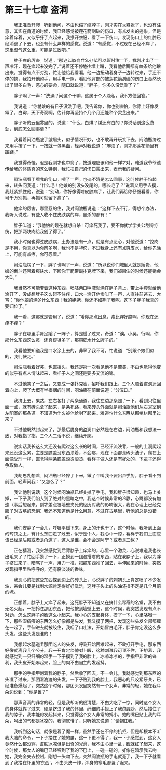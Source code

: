 # 第三十七章 盗洞


　　我正准备开爬，听到他问，不由也缩了缩脖子，刚才实在太紧张了，也没有注意，其实在甬道的时候，我已经感觉被莲花箭割破的伤口，有点发炎的迹象，但是痒着痒着，又似乎好了点起来，我撩开衣服，看了一下伤口，发现伤口上的红肿已经消退了下去，也没有什么异样的感觉。说道：“有感觉，不过现在已经不痒了，这里湿气这么重，可能是过敏吧。”

　　胖子痒的厉害，说道：“那这过敏有什么办法可以暂时治一下，我刚才出了一声冷汗，现在痒起来没完了。”说着还不停地往墙上蹭，我看他后面都有血条给他蹭出来，觉得有点不对劲，忙让他给我看看，他一边扭动着身子一边转过来，手还不停的挠，我拍开他的手，用手电一照，看见他背部的被莲花箭刮破的伤口上竟然长出了很多白毛，恶心的要命，随口就说道：“胖子，你多久没洗澡了？”

　　胖子啊了一声：“洗澡？问这个干嘛，这属于个人隐私，我不方便回答。”

　　我说道：“你他娘的有日子没洗了吧，我告诉你，你也别害怕，你背上好像发霉了，白霉，天下奇观啊，估计你再坚持个几个月还能种个灵芝出来。”

　　胖子听的云里雾里的，说道：“什么，白煤？煤还有白的？你说话别这么费劲，到底怎么回事情？”

　　我看着闷油瓶皱了皱眉头，似乎情况不妙，也不敢再开玩笑下去，闷油瓶挤过来用手按了一下，一按就一包黑血，轻声对我说道：“麻烦了，刚才那莲花箭里有蹊跷。”

　　我觉得奇怪，但是我刚才也中箭了，按道理应该和他一样才对，难道我爷爷遗传给我的体质真的这么特别，我忙把自己的伤口露出来，表示我的疑问。

　　闷油瓶看了看我的伤口，啧了一声，也搞不清是怎么回事，这时候胖子怕起来，转头问我道：“什么毛！他娘的别没头没尾的，哪长毛了？”说着又用手去摸，我赶紧抓住他，说道：“别动，你好像得啥皮肤病了，让我们再给你仔细看看，你可千万别抓，再抓可就留下疤了”。

　　他痒的厉害，哪里忍的住，我对闷油瓶说道：“这样下去不行，得想个办法，我听人说过，有些人收不住皮肤病的痒，自杀的都有！”

　　胖子叫道：“我他娘的现在就想自杀！可痒死我了，要不你就学学关公刮骨疗伤，把那两块肉给我剜了得了。”

　　我小时候也得过皮肤病，土办法是有一点，就是有点恶心，对他说道：“挖肉是不用，你真以为你肉多啊，我也不是华佗，不过我身上还有点爽皮水，给你先涂上，可能有点疼，你可忍着。”

　　闷油瓶楞了一下，胖子也啊了一声，说道：“所以说你们城里人就是娇贵，他娘的倒斗还带着爽肤水，下回你干脆带副扑克牌下来，我们被困住的时候还能锄会大D。”

　　我当然不可能带着这种东西，呸呸两口唾液就涂在胖子背上，带上手套就给他涂开了，没成想胖子这么碍不住疼，口水一涂开他惨叫了一声，人直往前逃去，大骂：“你他娘的涂的什么东西！我的姥姥，你还不如剜了我呢，这下子胖子我真的要归位了。”

　　我一看，这疼就是管用了，说道：“看你那点出息，疼比痒好熬啊，你现在还痒不痒？”

　　胖子在哪里手舞足蹈了一阵子，算是缓了过来，奇道：“诶，小吴，行啊，你那什么东西这么灵，还真舒坦多了，那爽皮水什么牌子的。”

　　我看他要知道我是口水涂上去的，非宰了我不可，忙说道：“别跟个娘们似的，我们快走。”

　　闷油瓶看着好笑，也直摇头，我还是第一次看见他不是苦笑，不由也觉得他变的似乎有点人情味起来，看样子人之间还是要多交流的嘛。

　　不过他笑了一之后，又变成一张扑克脸，招呼我们跟上，三个人顺着盗洞迂回着向上，爬了大概有半根烟的时间，闷油瓶在前面说道：“分叉口。”

　　我挤上去，果然，左右各打了两条通道，我往左边那条照了一下，看到只往里面一点，就有砖头垒了起来，是条死路，看来砖头外面就是闷油瓶他们从右耳室到左配室的那条道。不知道为什么被他给封了起来。难道怕什么东西从那棺材那里过来？

　　不过他既然封起来了，那最后脱身的盗洞口必然是在右边，闷油瓶和我想法一致，对我指了指，三个人二话不说，继续开爬。

　　说实话我长这么大还没有爬过这么长的时间，已经汗流浃背，一般的土洞爬起来还没这么累，主要是膝盖没东西顶着，不会疼，现在下面都是砖头渣子，爬在上面像受刑一样，直觉得两条膝盖滚烫滚烫，看样子做人还是有好处的，下辈子还得争取做人。

　　我胡思乱想着，闷油瓶已经停了下来，做了个叫我不要出声手势，胖子看不到前面，轻声问我：“又怎么了？”

　　我让他别说话，这个时候闷油瓶已经关掉了手电，我和胖子很知趣，也马上关掉，一下子我们陷入到了绝对的黑暗之中，我这个时候非常的冷静，心跳都没有加速（事后想起来，刚才差点被墙壁夹死的经历对我的影响很大，我在心理上已经克服了对古墓的恐惧）我还不知道他是什么用意，不过在古墓里，听他的总是没错的。

　　我们安静了一会儿，呼吸平缓下来，身上的汗也干了，这个时候，我听到上面的砖顶之上，有什么东西走了过去，似乎是个人，我心中一惊，看样子我们上面应该已经是后殿或者是甬道了，这人是谁，会不会是阿宁？或者是三叔？

　　正在猜测，我突然感觉到后背脖子上痒痒的，心里一个激灵，心说难道我也长出毛来了？忙回手摸了一下，正摸到一团湿搭瘩的东西，贴在我脖子上，我以为胖子挤过来了，暗骂了一声，用力一推，把那东西推了回去，手伸回来的时候，突然发现指甲里粘呼呼的，还有股淡淡的香味。

　　我恶心的把这些东西搽到边上的砖头上，心说胖子的刺猬头上肯定喷了不少发油，呆会儿要是找到水源肯定得好好洗洗，这胖子头上的头油还指不定是几个月前的呢。

　　正想着，脖子上又痒了起来，这死胖子不知道又在搞什么稀奇的名堂，我不由无名火起，一把拎住那团东西，把他按到墙壁上去，这个时候，我突然发现有点不对劲，怎么这胖子的脸这么小起来。我小心的支起身体，摸了一下，心里咯噔一下，那些湿瘩瘩的东西怎么好像都是头发，我又摸了两把，发现这些头发全部都缠在一起了，手伸进去就被绞住，我咽了口吐沫，开始冒白毛汗，胖子肯定没这么多头发，这些头发是谁的！

　　我想起水墓道里那团吃人的头发，呼吸开始困难起来，不敢打开手电，那东西好像就离我几个公分，我一开肯定给他对上眼，这种刺激我可顶不住，正想着，我就感觉到一只纤细的湿手一下子摸到了我的脸上，冰凉冰凉的，手指甲非常的锋利，我头皮开始麻起来，脸上的肉不由自主的发起抖。

　　那手的手指甲刮着我的脖子，然后收了回去，不一会儿，我就感觉到那东西的头凑了过来，那团湿漉漉的头发，一下子贴到我的脸上，我恶心的只咬紧牙关，已经准备爆起了，突然这个时候，那团头发里突然有一个女声，非常的轻，她在我耳朵边说到：“你是谁？”

　　那声音真的非常的轻，但是我却听的很清楚，不由大吃了一惊，同时这个女人的身体就靠了过来，硬是挤进了我的怀里，纤细的手搭上了我的肩膀，然后搂住了我的脖子，我本能的发起抖来，只觉得这个女人非常的娇小，她的嘴巴贴上我的耳朵，呵出的气都是冰凉的，我彻底懵了，只听她又说道：“请抱住我。”

　　我听到这句话，就像是着了魔一样，虽然手还在不停的抗拒，但是却根本不听我大脑的命令，一下子搂住了她的腰，这一下更不得了，我一下子感觉到，这女人竟然什么都没穿，皮肤冰凉但是出奇的光滑，我不由心里一乱，脸就红了起来，这个时候，那女人的嘴巴已经移到了我的下巴上，一碰一碰的，好像在暗示我去吻她，我完全失去控制，刚想一头吻下去，突然闷油瓶的手电就亮了，我一下子就看到了我搂在怀里的‘东西’，不由头皮一炸，浑身的寒毛都竖了起来。

